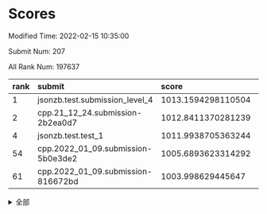 # Scores

Modified Time: 2022-02-15 10:35:00

Submit Num: 207

All Rank Num: 197637

| rank |               submit               |       score        |       sigma        | pk_num |
| :--- | :--------------------------------- | :----------------- | :----------------- | :----- |
| 1    | jsonzb.test.submission_level_4     | 1013.1594298110504 | 0.8272950428526681 | 3820   |
| 2    | cpp.21_12_24.submission-2b2ea0d7   | 1012.8411370281239 | 0.8181673307414266 | 3820   |
| 4    | jsonzb.test.test_1                 | 1011.9938705363244 | 0.7963228855067962 | 3820   |
| 54   | cpp.2022_01_09.submission-5b0e3de2 | 1005.6893623314292 | 0.7247207507090416 | 3816   |
| 61   | cpp.2022_01_09.submission-816672bd | 1003.998629445647  | 0.7130133161173186 | 3814   |


<details>
<summary>全部</summary>

| rank |                 submit                 |       score        |       sigma        | pk_num |
| :--- | :------------------------------------- | :----------------- | :----------------- | :----- |
| 1    | jsonzb.test.submission_level_4         | 1013.1594298110504 | 0.8272950428526681 | 3820   |
| 2    | cpp.21_12_24.submission-2b2ea0d7       | 1012.8411370281239 | 0.8181673307414266 | 3820   |
| 3    | gobigger.level_3.submission_level_3_20 | 1012.4471870254213 | 0.7824303632064109 | 3818   |
| 4    | jsonzb.test.test_1                     | 1011.9938705363244 | 0.7963228855067962 | 3820   |
| 5    | gobigger.level_3.submission_level_3_4  | 1011.3023243191149 | 0.7694350866550582 | 3820   |
| 6    | gobigger.level_3.submission_level_3_8  | 1010.9772035433483 | 0.7805761109407957 | 3816   |
| 7    | gobigger.level_3.submission_level_3_40 | 1010.8988000587786 | 0.7644193541389877 | 3820   |
| 8    | gobigger.level_3.submission_level_3_23 | 1010.8602882605652 | 0.7622292733503828 | 3816   |
| 9    | gobigger.level_3.submission_level_3_44 | 1010.7280673823706 | 0.7567483781548777 | 3822   |
| 10   | gobigger.level_3.submission_level_3_13 | 1010.6992224440966 | 0.7700098862952687 | 3822   |
| 11   | gobigger.level_3.submission_level_3_37 | 1010.5929617814174 | 0.7938920247226438 | 3816   |
| 12   | gobigger.level_3.submission_level_3_12 | 1010.5893893066032 | 0.7689268455508331 | 3820   |
| 13   | gobigger.level_3.submission_level_3_38 | 1010.5762088488603 | 0.7647512372444971 | 3822   |
| 14   | gobigger.level_3.submission_level_3_24 | 1010.4629924557423 | 0.7469024399193717 | 3819   |
| 15   | gobigger.level_3.submission_level_3_29 | 1010.3965824193118 | 0.7508729395636609 | 3819   |
| 16   | gobigger.level_3.submission_level_3_49 | 1010.293875107618  | 0.77411551278623   | 3824   |
| 17   | gobigger.level_3.submission_level_3_22 | 1010.2158401799062 | 0.7697032961416441 | 3815   |
| 18   | gobigger.level_3.submission_level_3_17 | 1010.2110214552828 | 0.7751934919458464 | 3818   |
| 19   | gobigger.level_3.submission_level_3_11 | 1010.1574144538454 | 0.78031382645905   | 3823   |
| 20   | gobigger.level_3.submission_level_3_48 | 1010.1395385844381 | 0.7553731299581383 | 3821   |
| 21   | gobigger.level_3.submission_level_3_0  | 1010.0925272895031 | 0.7614640267513844 | 3821   |
| 22   | gobigger.level_3.submission_level_3_1  | 1010.083635807551  | 0.7444092038577709 | 3818   |
| 23   | gobigger.level_3.submission_level_3_39 | 1010.0693325404902 | 0.7318670503882274 | 3820   |
| 24   | gobigger.level_3.submission_level_3_9  | 1010.0149433354966 | 0.7703086684640956 | 3819   |
| 25   | gobigger.level_3.submission_level_3_34 | 1009.9957702955854 | 0.7529022825846412 | 3818   |
| 26   | gobigger.level_3.submission_level_3_2  | 1009.9940688513019 | 0.761835469076545  | 3817   |
| 27   | gobigger.level_3.submission_level_3_35 | 1009.967597361633  | 0.7723635220710364 | 3818   |
| 28   | gobigger.level_3.submission_level_3_10 | 1009.963312124542  | 0.7515827749243045 | 3826   |
| 29   | gobigger.level_3.submission_level_3_28 | 1009.8499617769899 | 0.7551753634419965 | 3826   |
| 30   | gobigger.level_3.submission_level_3_19 | 1009.8498433367873 | 0.750106302499075  | 3821   |
| 31   | gobigger.level_3.submission_level_3_5  | 1009.8103743778769 | 0.7425285533498683 | 3814   |
| 32   | gobigger.level_3.submission_level_3_30 | 1009.8001751960221 | 0.7395280713507164 | 3821   |
| 33   | gobigger.level_3.submission_level_3_14 | 1009.7995706041165 | 0.774580752305135  | 3820   |
| 34   | gobigger.level_3.submission_level_3_41 | 1009.7600918057958 | 0.7646587496456703 | 3823   |
| 35   | gobigger.level_3.submission_level_3_47 | 1009.7538320040271 | 0.739964630277605  | 3825   |
| 36   | gobigger.level_3.submission_level_3_26 | 1009.6656724865584 | 0.7411315011703882 | 3814   |
| 37   | gobigger.level_3.submission_level_3_3  | 1009.5769166037758 | 0.7535424790951034 | 3818   |
| 38   | gobigger.level_3.submission_level_3_32 | 1009.4395427687862 | 0.7347054885719015 | 3822   |
| 39   | gobigger.level_3.submission_level_3_45 | 1009.4049036230804 | 0.7612991503189313 | 3817   |
| 40   | gobigger.level_3.submission_level_3_18 | 1009.3286828686215 | 0.7516328715433654 | 3818   |
| 41   | gobigger.level_3.submission_level_3_43 | 1009.2959356374424 | 0.7487278317869778 | 3821   |
| 42   | gobigger.level_3.submission_level_3_25 | 1009.240154428718  | 0.7487100702471333 | 3816   |
| 43   | gobigger.level_3.submission_level_3_33 | 1009.2002198589984 | 0.7562667123416111 | 3819   |
| 44   | gobigger.level_3.submission_level_3_36 | 1009.050273418676  | 0.7451859053247131 | 3823   |
| 45   | gobigger.level_3.submission_level_3_27 | 1009.0351341396071 | 0.7675864038330394 | 3820   |
| 46   | gobigger.level_3.submission_level_3_42 | 1009.0331482790499 | 0.7465434804917633 | 3824   |
| 47   | gobigger.level_3.submission_level_3_21 | 1008.805679900937  | 0.7207755544711522 | 3814   |
| 48   | gobigger.level_3.submission_level_3_31 | 1008.7112601739346 | 0.7329945431255047 | 3812   |
| 49   | gobigger.level_3.submission_level_3_7  | 1008.6367558424007 | 0.7466293946885114 | 3819   |
| 50   | gobigger.level_3.submission_level_3_6  | 1008.6029431209296 | 0.7520530583004277 | 3822   |
| 51   | gobigger.level_3.submission_level_3_15 | 1008.5116975985858 | 0.7304637582295216 | 3825   |
| 52   | gobigger.level_3.submission_level_3_46 | 1008.5066791372005 | 0.7532844561628085 | 3823   |
| 53   | gobigger.level_3.submission_level_3_16 | 1008.4677455348523 | 0.7459609427175866 | 3821   |
| 54   | cpp.2022_01_09.submission-5b0e3de2     | 1005.6893623314292 | 0.7247207507090416 | 3816   |
| 55   | gobigger.level_1.submission_level_1_22 | 1005.000145247052  | 0.7298432390742354 | 3821   |
| 56   | gobigger.level_1.submission_level_1_21 | 1004.5881194790461 | 0.7266269807103963 | 3820   |
| 57   | gobigger.level_1.submission_level_1_29 | 1004.4798680051158 | 0.7162723075432568 | 3820   |
| 58   | gobigger.level_1.submission_level_1_44 | 1004.441340158704  | 0.7228072703755769 | 3822   |
| 59   | gobigger.level_1.submission_level_1_33 | 1004.270757123269  | 0.7260901499289542 | 3824   |
| 60   | gobigger.level_1.submission_level_1_23 | 1004.1966463972817 | 0.7190626193162873 | 3826   |
| 61   | cpp.2022_01_09.submission-816672bd     | 1003.998629445647  | 0.7130133161173186 | 3814   |
| 62   | gobigger.level_1.submission_level_1_34 | 1003.997669926101  | 0.7095447485612743 | 3816   |
| 63   | gobigger.level_1.submission_level_1_11 | 1003.9921075138928 | 0.7233290480211975 | 3810   |
| 64   | gobigger.level_1.submission_level_1_45 | 1003.8236483481867 | 0.7221395911902848 | 3821   |
| 65   | gobigger.level_1.submission_level_1_17 | 1003.772167518312  | 0.7120518793765456 | 3822   |
| 66   | gobigger.level_1.submission_level_1_39 | 1003.7310838383694 | 0.716069620414741  | 3814   |
| 67   | gobigger.level_1.submission_level_1_26 | 1003.7248395638557 | 0.7144149437455334 | 3819   |
| 68   | gobigger.level_1.submission_level_1_38 | 1003.6647362642801 | 0.725111337389795  | 3822   |
| 69   | gobigger.level_1.submission_level_1_25 | 1003.647396007631  | 0.7206675674500133 | 3821   |
| 70   | gobigger.level_1.submission_level_1_41 | 1003.5715442433223 | 0.721162948841202  | 3819   |
| 71   | gobigger.level_1.submission_level_1_14 | 1003.5580389909002 | 0.7241919251983767 | 3820   |
| 72   | gobigger.level_1.submission_level_1_31 | 1003.5242248074633 | 0.717583345216671  | 3817   |
| 73   | gobigger.level_1.submission_level_1_0  | 1003.4641039864131 | 0.7213963084493134 | 3817   |
| 74   | gobigger.level_1.submission_level_1_10 | 1003.4379921260171 | 0.7081902963883824 | 3822   |
| 75   | gobigger.level_1.submission_level_1_9  | 1003.4260452367322 | 0.7143886285637627 | 3814   |
| 76   | gobigger.level_1.submission_level_1_13 | 1003.3702114757896 | 0.7134985528079361 | 3822   |
| 77   | gobigger.level_1.submission_level_1_12 | 1003.3405631248582 | 0.7063967724541782 | 3821   |
| 78   | gobigger.level_1.submission_level_1_1  | 1003.3351412298566 | 0.7120516083194466 | 3819   |
| 79   | gobigger.level_1.submission_level_1_3  | 1003.2596418538692 | 0.7064500641180641 | 3817   |
| 80   | gobigger.level_1.submission_level_1_35 | 1003.2521976512157 | 0.7194966881071337 | 3816   |
| 81   | gobigger.level_1.submission_level_1_28 | 1003.1942297150747 | 0.7176562509431101 | 3818   |
| 82   | gobigger.level_1.submission_level_1_40 | 1003.1835851413857 | 0.722014003187174  | 3819   |
| 83   | gobigger.level_1.submission_level_1_18 | 1003.1511162769389 | 0.714293207141876  | 3821   |
| 84   | gobigger.level_1.submission_level_1_43 | 1003.1490990036806 | 0.7238333310508471 | 3819   |
| 85   | gobigger.level_1.submission_level_1_48 | 1003.115688567207  | 0.7053307778879332 | 3821   |
| 86   | gobigger.level_1.submission_level_1_46 | 1003.0037765283084 | 0.7084841125097062 | 3815   |
| 87   | gobigger.level_1.submission_level_1_8  | 1002.9537818312317 | 0.7120477633747075 | 3819   |
| 88   | gobigger.level_1.submission_level_1_16 | 1002.940240683846  | 0.7076257951888246 | 3817   |
| 89   | gobigger.level_1.submission_level_1_36 | 1002.9199939894902 | 0.715709379202713  | 3815   |
| 90   | gobigger.level_1.submission_level_1_32 | 1002.9083761752643 | 0.7105365069748211 | 3818   |
| 91   | gobigger.level_1.submission_level_1_5  | 1002.8721898649385 | 0.7000776695142239 | 3817   |
| 92   | gobigger.level_1.submission_level_1_27 | 1002.868262081163  | 0.7099943426440276 | 3817   |
| 93   | gobigger.level_1.submission_level_1_20 | 1002.6484029254052 | 0.72069644755803   | 3818   |
| 94   | gobigger.level_1.submission_level_1_47 | 1002.6168114718805 | 0.7092294295379432 | 3819   |
| 95   | gobigger.level_1.submission_level_1_19 | 1002.6165868771203 | 0.7109902078395202 | 3815   |
| 96   | gobigger.level_1.submission_level_1_24 | 1002.595180578567  | 0.7139204212018397 | 3819   |
| 97   | gobigger.level_1.submission_level_1_49 | 1002.5754970732038 | 0.7236534388772671 | 3820   |
| 98   | gobigger.level_1.submission_level_1_15 | 1002.5107865692747 | 0.7196970118603516 | 3818   |
| 99   | gobigger.level_1.submission_level_1_30 | 1002.433961193972  | 0.7183926381949539 | 3822   |
| 100  | gobigger.level_1.submission_level_1_37 | 1002.3831557274073 | 0.7243249510393744 | 3820   |
| 101  | gobigger.level_1.submission_level_1_42 | 1002.1500669927434 | 0.7102406689031988 | 3823   |
| 102  | gobigger.level_1.submission_level_1_7  | 1002.1045051369034 | 0.7128261051394631 | 3823   |
| 103  | gobigger.level_1.submission_level_1_4  | 1001.7378829838302 | 0.7102837602707682 | 3816   |
| 104  | gobigger.level_1.submission_level_1_2  | 1001.3718055685152 | 0.7050739663402642 | 3817   |
| 105  | gobigger.level_1.submission_level_1_6  | 1001.3061258052822 | 0.7204769077342343 | 3822   |
| 106  | gobigger.random.submission_random_0    | 997.955842243763   | 0.7137060731910071 | 3820   |
| 107  | gobigger.random.submission_random_47   | 997.2263600745429  | 0.6971589665288285 | 3825   |
| 108  | gobigger.random.submission_random_12   | 997.048840941426   | 0.7115697205973217 | 3817   |
| 109  | gobigger.random.submission_random_17   | 997.0307963441791  | 0.7061990721647777 | 3824   |
| 110  | gobigger.random.submission_random_34   | 996.8813729074819  | 0.703743378417076  | 3823   |
| 111  | gobigger.random.submission_random_15   | 996.8027699867756  | 0.7184844753503987 | 3816   |
| 112  | gobigger.random.submission_random_42   | 996.7784400135193  | 0.7164743675139917 | 3822   |
| 113  | gobigger.random.submission_random_29   | 996.7270738950144  | 0.6959716184065985 | 3818   |
| 114  | gobigger.random.submission_random_48   | 996.7204553838279  | 0.7120759536283703 | 3820   |
| 115  | gobigger.random.submission_random_2    | 996.6057596233453  | 0.7166431341184906 | 3820   |
| 116  | gobigger.random.submission_random_7    | 996.5618314142185  | 0.708210565282256  | 3822   |
| 117  | gobigger.random.submission_random_43   | 996.45763637135    | 0.707471709728619  | 3820   |
| 118  | gobigger.random.submission_random_21   | 996.4172424616846  | 0.7110110096582503 | 3816   |
| 119  | gobigger.random.submission_random_18   | 996.4155729867306  | 0.7067766836564677 | 3819   |
| 120  | gobigger.random.submission_random_44   | 996.397942550019   | 0.709590198280072  | 3817   |
| 121  | gobigger.random.submission_random_31   | 996.3312184462559  | 0.7157959805626677 | 3817   |
| 122  | gobigger.random.submission_random_39   | 996.2906162269327  | 0.716812009051912  | 3820   |
| 123  | gobigger.random.submission_random_11   | 996.2379189910149  | 0.7278212823782385 | 3817   |
| 124  | gobigger.random.submission_random_19   | 996.2173672559912  | 0.7134792989742832 | 3818   |
| 125  | gobigger.random.submission_random_38   | 996.1986090990208  | 0.7110627813155735 | 3822   |
| 126  | gobigger.random.submission_random_49   | 996.1600403709575  | 0.7038270030493053 | 3817   |
| 127  | gobigger.random.submission_random_30   | 996.1499703006973  | 0.7006356027595491 | 3826   |
| 128  | gobigger.random.submission_random_28   | 996.1491013291101  | 0.7147444578957247 | 3815   |
| 129  | gobigger.random.submission_random_25   | 996.1324579358352  | 0.7112889775275881 | 3817   |
| 130  | gobigger.random.submission_random_46   | 996.1000379995306  | 0.7129504732744026 | 3818   |
| 131  | gobigger.random.submission_random_26   | 996.0220705041845  | 0.7184779757422239 | 3821   |
| 132  | gobigger.random.submission_random_13   | 996.0106680963546  | 0.7120101986677736 | 3815   |
| 133  | gobigger.random.submission_random_35   | 995.9594059400986  | 0.7131499407614205 | 3818   |
| 134  | gobigger.random.submission_random_8    | 995.9557297688331  | 0.7144152716259886 | 3822   |
| 135  | gobigger.random.submission_random_6    | 995.9286179071152  | 0.7155474393837898 | 3820   |
| 136  | gobigger.random.submission_random_3    | 995.8923970395523  | 0.7024301212247889 | 3817   |
| 137  | gobigger.random.submission_random_32   | 995.8766242265981  | 0.6963673620642067 | 3818   |
| 138  | gobigger.random.submission_random_27   | 995.8307969449269  | 0.7152778115671798 | 3826   |
| 139  | gobigger.random.submission_random_1    | 995.8212954060177  | 0.7132696440448968 | 3818   |
| 140  | gobigger.random.submission_random_14   | 995.7819264162056  | 0.7259192627812451 | 3816   |
| 141  | gobigger.random.submission_random_36   | 995.7249977622355  | 0.708418832713353  | 3818   |
| 142  | gobigger.random.submission_random_45   | 995.6967382040319  | 0.708689811750069  | 3816   |
| 143  | gobigger.random.submission_random_24   | 995.6104810684451  | 0.7148359700868172 | 3819   |
| 144  | gobigger.random.submission_random_16   | 995.6080508031896  | 0.7068213191640259 | 3818   |
| 145  | gobigger.random.submission_random_5    | 995.5680911581337  | 0.7050859114837746 | 3820   |
| 146  | gobigger.random.submission_random_10   | 995.5646680482478  | 0.6993330875177726 | 3821   |
| 147  | gobigger.random.submission_random_40   | 995.5119377990784  | 0.7114412133095314 | 3819   |
| 148  | gobigger.random.submission_random_9    | 995.4921933132786  | 0.7247507045151952 | 3819   |
| 149  | gobigger.random.submission_random_41   | 995.4643518899339  | 0.705895272216831  | 3823   |
| 150  | gobigger.random.submission_random_37   | 995.4229760221592  | 0.7011236756833357 | 3815   |
| 151  | gobigger.random.submission_random_33   | 995.2833019900783  | 0.7098917470873579 | 3820   |
| 152  | gobigger.random.submission_random_23   | 995.034176732717   | 0.7232492220273498 | 3815   |
| 153  | gobigger.random.submission_random_20   | 994.5943920979186  | 0.7116226392702659 | 3822   |
| 154  | gobigger.random.submission_random_4    | 994.5853847972517  | 0.7262739857358604 | 3814   |
| 155  | gobigger.random.submission_random_22   | 994.1842871116879  | 0.7183158410914738 | 3822   |
| 156  | gobigger.level_2.submission_level_2_5  | 993.9457731608742  | 0.7382500000766435 | 3822   |
| 157  | gobigger.level_2.submission_level_2_31 | 993.9065701758236  | 0.7227838984257081 | 3822   |
| 158  | gobigger.level_2.submission_level_2_14 | 993.8773635339567  | 0.7280185672533797 | 3813   |
| 159  | gobigger.level_2.submission_level_2_34 | 993.7824485034619  | 0.7265421411136752 | 3816   |
| 160  | gobigger.level_2.submission_level_2_2  | 993.7216054372217  | 0.7160232795295056 | 3821   |
| 161  | gobigger.level_2.submission_level_2_21 | 993.5578011598172  | 0.7381293814414591 | 3818   |
| 162  | gobigger.level_2.submission_level_2_6  | 993.4525281894125  | 0.7382201572684978 | 3818   |
| 163  | gobigger.level_2.submission_level_2_48 | 993.3330653074142  | 0.7450082613265989 | 3818   |
| 164  | gobigger.level_2.submission_level_2_7  | 992.656903938014   | 0.726651367178918  | 3817   |
| 165  | gobigger.level_2.submission_level_2_3  | 992.6517929566521  | 0.7382770402342468 | 3823   |
| 166  | gobigger.level_2.submission_level_2_39 | 992.6261373338435  | 0.7358927563362735 | 3817   |
| 167  | gobigger.level_2.submission_level_2_33 | 992.5328856727012  | 0.7358577003942047 | 3821   |
| 168  | gobigger.level_2.submission_level_2_1  | 992.5327626904905  | 0.744144623540549  | 3821   |
| 169  | gobigger.level_2.submission_level_2_45 | 992.4797919626484  | 0.7233498176266103 | 3817   |
| 170  | gobigger.level_2.submission_level_2_42 | 992.4387405309823  | 0.7504401511045289 | 3818   |
| 171  | gobigger.level_2.submission_level_2_28 | 992.3825700541921  | 0.7512922786771272 | 3818   |
| 172  | gobigger.level_2.submission_level_2_23 | 992.3663045107353  | 0.733766843329788  | 3819   |
| 173  | gobigger.level_2.submission_level_2_18 | 992.3520370924937  | 0.7291843953294929 | 3820   |
| 174  | gobigger.level_2.submission_level_2_19 | 992.3481204828871  | 0.7267343027087465 | 3817   |
| 175  | gobigger.level_2.submission_level_2_38 | 992.3176080689541  | 0.7401982572927187 | 3818   |
| 176  | gobigger.level_2.submission_level_2_46 | 992.3057237406248  | 0.7461041615921166 | 3816   |
| 177  | gobigger.level_2.submission_level_2_36 | 992.2708095068546  | 0.7537155639583528 | 3816   |
| 178  | gobigger.level_2.submission_level_2_40 | 992.2657790225524  | 0.7487305571416252 | 3818   |
| 179  | gobigger.level_2.submission_level_2_37 | 992.2501772244193  | 0.7357120735417535 | 3818   |
| 180  | gobigger.level_2.submission_level_2_4  | 992.2367095690305  | 0.7331747132499343 | 3822   |
| 181  | gobigger.level_2.submission_level_2_47 | 992.1955113093937  | 0.747146992051091  | 3821   |
| 182  | gobigger.level_2.submission_level_2_20 | 992.1641935339286  | 0.7498932361560292 | 3814   |
| 183  | gobigger.level_2.submission_level_2_11 | 992.1607784676102  | 0.7474210056047034 | 3816   |
| 184  | gobigger.level_2.submission_level_2_29 | 992.0957590949748  | 0.746922875089194  | 3819   |
| 185  | gobigger.level_2.submission_level_2_9  | 992.0238245971681  | 0.7325863096305264 | 3826   |
| 186  | gobigger.level_2.submission_level_2_10 | 991.9880472547663  | 0.7364861825514237 | 3813   |
| 187  | gobigger.level_2.submission_level_2_17 | 991.9634876738475  | 0.7541014550001881 | 3817   |
| 188  | gobigger.level_2.submission_level_2_24 | 991.8216012203598  | 0.7389435638346687 | 3819   |
| 189  | gobigger.level_2.submission_level_2_8  | 991.8141492134446  | 0.7453217951584892 | 3820   |
| 190  | gobigger.level_2.submission_level_2_44 | 991.78592170158    | 0.7619065919477628 | 3818   |
| 191  | gobigger.level_2.submission_level_2_32 | 991.654141725825   | 0.7490661242125912 | 3818   |
| 192  | gobigger.level_2.submission_level_2_26 | 991.628357285877   | 0.7489038299279432 | 3824   |
| 193  | gobigger.level_2.submission_level_2_35 | 991.6152812573584  | 0.7688607658142009 | 3818   |
| 194  | gobigger.level_2.submission_level_2_22 | 991.5824811357367  | 0.7665519237845417 | 3818   |
| 195  | gobigger.level_2.submission_level_2_13 | 991.4953388285074  | 0.7551432347751402 | 3821   |
| 196  | gobigger.level_2.submission_level_2_27 | 991.3226799677435  | 0.7375762153383739 | 3819   |
| 197  | gobigger.level_2.submission_level_2_0  | 991.272712703979   | 0.7464878275568667 | 3820   |
| 198  | gobigger.level_2.submission_level_2_30 | 991.2615650924005  | 0.7649351866902903 | 3817   |
| 199  | gobigger.level_2.submission_level_2_25 | 991.2612027534624  | 0.7803873498382286 | 3816   |
| 200  | gobigger.level_2.submission_level_2_16 | 991.1425324964652  | 0.7581738728723377 | 3816   |
| 201  | gobigger.level_2.submission_level_2_15 | 991.1227391223362  | 0.7485354808142897 | 3819   |
| 202  | gobigger.level_2.submission_level_2_43 | 990.9176828524297  | 0.7402637452884022 | 3819   |
| 203  | gobigger.level_2.submission_level_2_12 | 990.8389257503226  | 0.7752901873070452 | 3821   |
| 204  | gobigger.level_2.submission_level_2_49 | 990.4260921547474  | 0.7630489060776274 | 3819   |
| 205  | gobigger.level_2.submission_level_2_41 | 989.0445295848145  | 0.8009739443862419 | 3821   |
| 206  | gobigger.none.submission_none_0        | 977.0591136505136  | 1.4539595415522182 | 3818   |
| 207  | gobigger.none.submission_none_1        | 975.520641048885   | 1.4304325948931975 | 3816   |

</details>